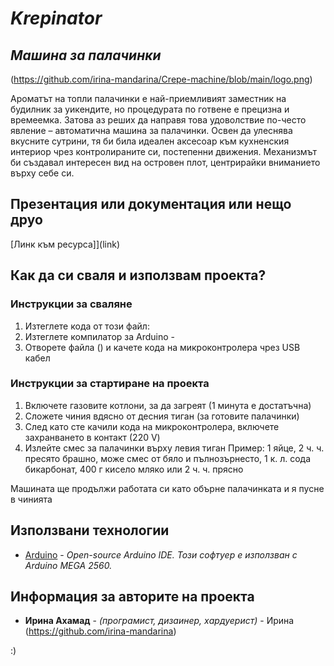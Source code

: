 # *Krepinator*
## *Машина за палачинки*

(https://github.com/irina-mandarina/Crepe-machine/blob/main/logo.png)

  Ароматът на топли палачинки е най-приемливият заместник на будилник за уикендите,
но процедурата по готвене е прецизна и времеемка. Затова аз реших да направя това
удоволствие по-често явление – автоматична машина за палачинки. Освен да улеснява вкусните сутрини,
тя би била идеален аксесоар към кухненския интериор чрез контролираните си, постепенни движения.
Механизмът би създавал интересен вид на островен плот, центрирайки вниманието върху себе си.

## Презентация или документация или нещо друо
[Линк към ресурса]](link)

## Как да си сваля и използвам проекта?

### Инструкции за сваляне

1) Изтеглете кода от този файл: 
2) Изтеглете компилатор за Arduino - 
3) Отворете файла () и качете кода на микроконтролера чрез USB кабел

### Инструкции за стартиране на проекта

1) Включете газовите котлони, за да загреят (1 минута е достатъчна)
2) Сложете чиния вдясно от десния тиган (за готовите палачинки)
3) След като сте качили кода на микроконтролера, включете захранването в контакт (220 V)
4) Излейте смес за палачинки върху левия тиган 
Пример: 1 яйце, 2 ч. ч. пресято брашно, може смес от бяло и пълнозърнесто, 1 к. л. сода бикарбонат, 400 г кисело мляко или 2 ч. ч. прясно

Машината ще продължи работата си като обърне палачинката и я пусне в чинията

## Използвани технологии

* [Arduino](https://www.arduino.cc/) - *Open-source Arduino IDE. Този софтуер е използван с Arduino MEGA 2560.*

## Информация за авторите на проекта

* **Ирина Ахамад** - *(програмист, дизаинер, хардуерист)* - Ирина (https://github.com/irina-mandarina)

:)
